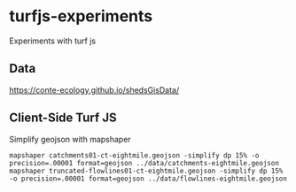 # turfjs-experiments
Experiments with turf js

## Data

https://conte-ecology.github.io/shedsGisData/

## Client-Side Turf JS

Simplify geojson with mapshaper
```command
mapshaper catchments01-ct-eightmile.geojson -simplify dp 15% -o precision=.00001 format=geojson ../data/catchments-eightmile.geojson
mapshaper truncated-flowlines01-ct-eightmile.geojson -simplify dp 15% -o precision=.00001 format=geojson ../data/flowlines-eightmile.geojson
```
